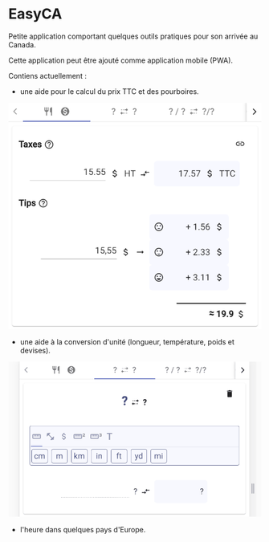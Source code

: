 # EasyCA

Petite application comportant quelques outils pratiques pour son arrivée au Canada.

Cette application peut être ajouté comme application mobile (PWA).

Contiens actuellement :
- une aide pour le calcul du prix TTC et des pourboires.

![tipsOverview](doc/tips.png)

- une aide à la conversion d'unité (longueur, température, poids et devises).

![conversionOverview](doc/conversionOverview.gif)

- l'heure dans quelques pays d'Europe.